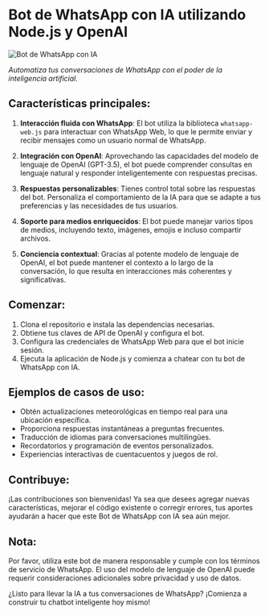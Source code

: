# Bot de WhatsApp con IA utilizando Node.js y OpenAI

![Bot de WhatsApp con IA]([link_to_image](https://github.com/rodrvn/bot-whatsapp-js/blob/main/icono-de-bot-de-whatsapp.png))

*Automatiza tus conversaciones de WhatsApp con el poder de la inteligencia artificial.*

## Características principales:

1. **Interacción fluida con WhatsApp**: El bot utiliza la biblioteca `whatsapp-web.js` para interactuar con WhatsApp Web, lo que le permite enviar y recibir mensajes como un usuario normal de WhatsApp.

2. **Integración con OpenAI**: Aprovechando las capacidades del modelo de lenguaje de OpenAI (GPT-3.5), el bot puede comprender consultas en lenguaje natural y responder inteligentemente con respuestas precisas.

3. **Respuestas personalizables**: Tienes control total sobre las respuestas del bot. Personaliza el comportamiento de la IA para que se adapte a tus preferencias y las necesidades de tus usuarios.

4. **Soporte para medios enriquecidos**: El bot puede manejar varios tipos de medios, incluyendo texto, imágenes, emojis e incluso compartir archivos.

5. **Conciencia contextual**: Gracias al potente modelo de lenguaje de OpenAI, el bot puede mantener el contexto a lo largo de la conversación, lo que resulta en interacciones más coherentes y significativas.

## Comenzar:

1. Clona el repositorio e instala las dependencias necesarias.
2. Obtiene tus claves de API de OpenAI y configura el bot.
3. Configura las credenciales de WhatsApp Web para que el bot inicie sesión.
4. Ejecuta la aplicación de Node.js y comienza a chatear con tu bot de WhatsApp con IA.

## Ejemplos de casos de uso:

- Obtén actualizaciones meteorológicas en tiempo real para una ubicación específica.
- Proporciona respuestas instantáneas a preguntas frecuentes.
- Traducción de idiomas para conversaciones multilingües.
- Recordatorios y programación de eventos personalizados.
- Experiencias interactivas de cuentacuentos y juegos de rol.

## Contribuye:

¡Las contribuciones son bienvenidas! Ya sea que desees agregar nuevas características, mejorar el código existente o corregir errores, tus aportes ayudarán a hacer que este Bot de WhatsApp con IA sea aún mejor.

## Nota:

Por favor, utiliza este bot de manera responsable y cumple con los términos de servicio de WhatsApp. El uso del modelo de lenguaje de OpenAI puede requerir consideraciones adicionales sobre privacidad y uso de datos.

¿Listo para llevar la IA a tus conversaciones de WhatsApp? ¡Comienza a construir tu chatbot inteligente hoy mismo!
